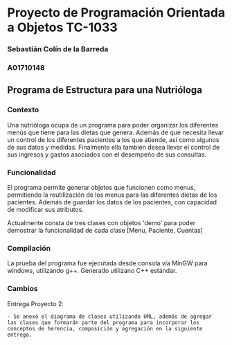 # Proyecto de Programación Orientada a Objetos TC-1033

### Sebastián Colín de la Barreda
### A01710148

## Programa de Estructura para una Nutrióloga

### Contexto

Una nutrióloga ocupa de un programa para poder organizar los diferentes menús 
que tiene para las dietas que genera. Además de que necesita llevar un control
de los diferentes pacientes a los que atiende, así como algunos de sus datos
y medidas. Finalmente ella también desea llevar el control de sus ingresos y 
gastos asociados con el desempeño de sus consultas. 

### Funcionalidad 

El programa permite generar objetos que funcionen como menus, permitiendo la
reutilización de los menus para las diferentes dietas de los pacientes. Además
de guardar los datos de los pacientes, con capacidad de modificar sus atributos. 

Actualmente consta de tres clases con objetos 'demo' para poder demostrar la 
funcionalidad de cada clase [Menu, Paciente, Cuentas]

### Compilación

La prueba del programa fue ejecutada desde consola vía MinGW para windows, 
utilizando g++. Generado utilizano C++ estándar.

### Cambios

Entrega Proyecto 2:

    - Se anexó el diagrama de clases utilizando UML, además de agregar 
    las clases que formarán parte del programa para incorporar los 
    conceptos de herencia, composición y agregación en la siguiente 
    entrega. 
